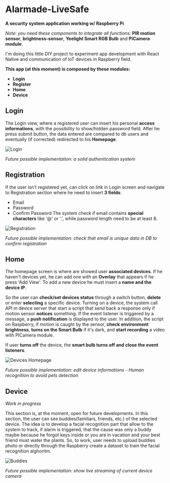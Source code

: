 # Alarmade-LiveSafe
**A security system application working w/ Raspberry Pi**

*Note: you need these components to integrate all functions:* **PIR motion sensor**, **brightness-sensor**, **Yeelight Smart RGB Bulb** and **PiCamera module**. 

I'm doing this little DIY project to experiment app development with React Native and communication of IoT devices in Raspberry field.

**This app (at this moment) is composed by these modules:**
- **Login**
- **Register**
- **Home**
- **Device**

## Login
The Login view, where a registered user can insert his personal **access informations**, with the possibility to show/hidden password field.
After he press submit button, the data entered are compared to db users and eventually (if corrected) redirected to his **Homepage**.

![Login](https://imgur.com/q0GsdUi.png)

*Future possible implementation: a solid authentication system*

## Registration
If the user isn't registered yet, can click on link in Login screen and navigate to Registration section where he need to insert **3 fields**:
- Email 
- Password
- Confirm Password
The system check if email contains **special characters** like '@' or '.', while password length need to be at least 8.

![Registration](https://imgur.com/E00w3EP.png)

*Future possible implementation: check that email is unique data in DB to confirm registration*

## Home
The homepage screen is where are showed user **associated devices**. If he haven't devices yet, he can add one with an **Overlay** that appears if he press 'Add View'.
To add a new device he must insert a **name and the device IP**.

So the user can **check/set devices status** through a switch button, **delete** or enter **selecting** a specific device.
Turning on a device, the system call API in device server that start a script that send back a response only if motion sensor **notices** something.
If the event listener is triggered by a message, a **push notification** is displayed to the user. In addition, the script on Raspberry, if motion is caught by the sensor, **check environment brightness**, **turns on the Smart Bulb** if it's dark, and **start recording** a video with PICamera module. 

If user **turns off** the device, the **smart bulb turns off and close the event listeners**.

![Devices Homepage](https://imgur.com/zMbRhNl.png)

*Future possible implementation: edit device informations - Human recognition to avoid pets detection*

## Device
*Work in progress*

This section is, at the moment, open for future developments. In this section, the user can see buddies(familiars, friends, etc.) of the selected device. The idea is to develop a facial recognition part that allow to the system to track, if alarm is triggered, that the cause was only a buddy maybe because he forgot keys inside or you are in vacation and your best friend must water the plants.
So, to work, user needs to upload buddies photo or directly through the Raspberry create a dataset to train the facial recognition alghoritm.

![Buddies](https://imgur.com/QZBpCsx.png)

*Future possible implementation: show live streaming of current device camera*
